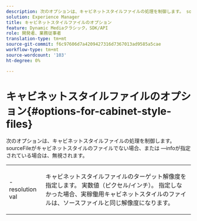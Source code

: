 ```yaml
---
description: 次のオプションは、キャビネットスタイルファイルの処理を制御します。 sourceFileがキャビネットスタイルのファイルでない場合、または —infoが指定されている場合は、無視されます。
solution: Experience Manager
title: キャビネットスタイルファイルのオプション
feature: Dynamic Mediaクラシック，SDK/API
role: 開発者、業務従事者
translation-type: tm+mt
source-git-commit: f6c97606d7a4209427316d7367013ad9585a5cae
workflow-type: tm+mt
source-wordcount: '103'
ht-degree: 0%

---
```



# キャビネットスタイルファイルのオプション{#options-for-cabinet-style-files}

次のオプションは、キャビネットスタイルファイルの処理を制御します。 sourceFileがキャビネットスタイルのファイルでない場合、または —infoが指定されている場合は、無視されます。

<table id="simpletable_332B78DDEB6540708844AB54AE321F9B"> 
 <tr class="strow"> 
  <td class="stentry"> <p><span class="codeph">-resolution  <span class="varname"> val</span></span> </p> </td> 
  <td class="stentry"> <p>キャビネットスタイルファイルのターゲット解像度を指定します。 実数値（ピクセル/インチ）。 指定しなかった場合、実稼働用キャビネットスタイルのファイルは、ソースファイルと同じ解像度になります。 </p></td> 
 </tr> 
</table>

